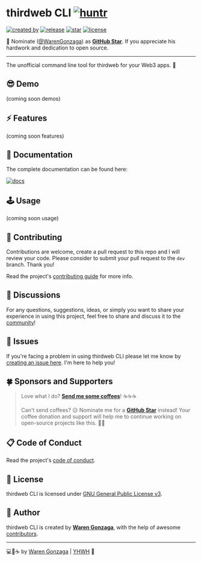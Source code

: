 # thirdweb CLI [![huntr](https://cdn.huntr.dev/huntr_security_badge_mono.svg)](https://huntr.dev)

[![created by](https://img.shields.io/badge/created%20by-Waren%20Gonzaga-blue.svg?longCache=true&style=flat-square)](https://github.com/warengonzaga) [![release](https://img.shields.io/github/release/warengonzaga/thirdweb-cli.svg?style=flat-square)](https://github.com/warengonzaga/thirdweb-cli/releases) [![star](https://img.shields.io/github/stars/warengonzaga/thirdweb-cli.svg?style=flat-square)](https://github.com/warengonzaga/thirdweb-cli/stargazers) [![license](https://img.shields.io/github/license/warengonzaga/thirdweb-cli.svg?style=flat-square)](https://github.com/warengonzaga/thirdweb-cli/blob/main/license)

📢 Nominate ([@WarenGonzaga](https://warengonzaga.com)) as **[GitHub Star](https://stars.github.com/nominate)**. If you appreciate his hardwork and dedication to open source.

---

The unofficial command line tool for thirdweb for your Web3 apps. 🚀

## 😎 Demo

(coming soon demos)

## ⚡ Features

(coming soon features)

## 📖 Documentation

The complete documentation can be found here:

[![docs](https://img.shields.io/badge/Docs-docs.warengonzaga.com/thirdweb--cli-blue.svg?longCache=true&style=for-the-badge)](https://docs.warengonzaga.com/thirdweb-cli)

## 🕹️ Usage

(coming soon usage)

## 🎯 Contributing

Contributions are welcome, create a pull request to this repo and I will review your code. Please consider to submit your pull request to the `dev` branch. Thank you!

Read the project's [contributing guide](./CONTRIBUTING.md) for more info.

## 💬 Discussions

For any questions, suggestions, ideas, or simply you want to share your experience in using this project, feel free to share and discuss it to the [community](https://github.com/warengonzaga/thirdweb-cli/discussions)!

## 🐛 Issues

If you're facing a problem in using thirdweb CLI please let me know by [creating an issue here](https://github.com/warengonzaga/thirdweb-cli/issues/new). I'm here to help you!

## 🍀 Sponsors and Supporters

> Love what I do? **[Send me some coffees](https://warengonzaga.com/donate)**! ☕☕☕
>
> Can't send coffees? 😥 Nominate me for a **[GitHub Star](https://stars.github.com/nominate)** instead!
> Your coffee donation and support will help me to continue working on open-source projects like this. 🙏😇

## 📋 Code of Conduct

Read the project's [code of conduct](./CODE_OF_CONDUCT.md).

## 📃 License

thirdweb CLI is licensed under [GNU General Public License v3](https://opensource.org/licenses/GPL-3.0).

## 📝 Author

thirdweb CLI is created by **[Waren Gonzaga](https://github.com/warengonzaga)**, with the help of awesome [contributors](https://github.com/warengonzaga/thirdweb-cli/graphs/contributors).

---

💻💖☕ by [Waren Gonzaga](https://warengonzaga.com) | [YHWH](https://youtu.be/9vh6Dz9oh8I?t=85) 🙏
